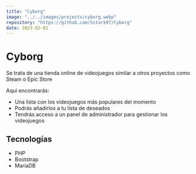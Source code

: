 ```yaml
---
title: "Cyborg"
image: "../../images/projects/cyborg.webp"
repository: "https://github.com/Sstark97/Cyborg"
date: 2023-02-01
---
```


# Cyborg
Se trata de una tienda online de videojuegos similar a otros proyectos como Steam o Epic Store

Aquí encontrarás:
- Una lista con los videojuegos más populares del momento
- Podrás añadirlos a tu lista de deseados
- Tendrás acceso a un panel de administrador para gestionar los videojuegos

## Tecnologías
- PHP
- Bootstrap
- MariaDB
